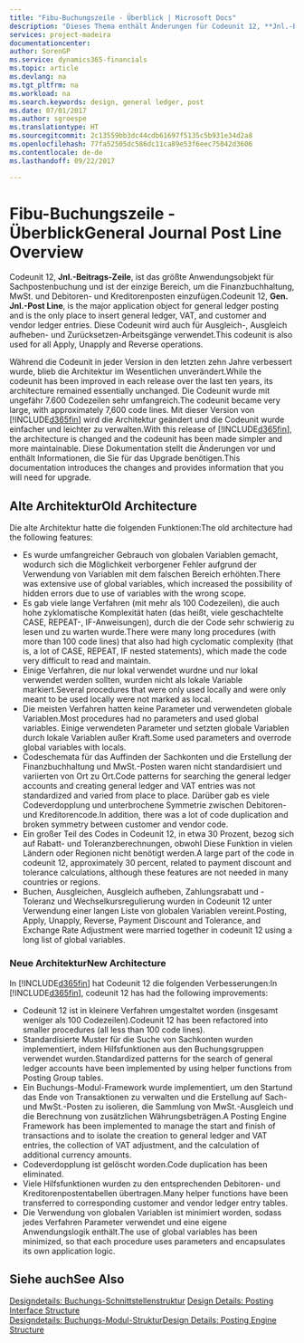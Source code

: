 ```yaml
---
title: "Fibu-Buchungszeile - Überblick | Microsoft Docs"
description: "Dieses Thema enthält Änderungen für Codeunit 12, **Jnl.-Beitrags-Zeile**, welche das größte Anwendungsobjekt für Sachpostenbuchung ist und der einzige Bereich, um in der Finanzbuchhaltung MwSt. und Debitoren- und Kreditorenposten einzufügen."
services: project-madeira
documentationcenter: 
author: SorenGP
ms.service: dynamics365-financials
ms.topic: article
ms.devlang: na
ms.tgt_pltfrm: na
ms.workload: na
ms.search.keywords: design, general ledger, post
ms.date: 07/01/2017
ms.author: sgroespe
ms.translationtype: HT
ms.sourcegitcommit: 2c13559bb3dc44cdb61697f5135c5b931e34d2a8
ms.openlocfilehash: 77fa52505dc586dc11ca89e53f6eec75042d3606
ms.contentlocale: de-de
ms.lasthandoff: 09/22/2017

---
```

# <a name="general-journal-post-line-overview"></a><span data-ttu-id="c4740-103">Fibu-Buchungszeile - Überblick</span><span class="sxs-lookup"><span data-stu-id="c4740-103">General Journal Post Line Overview</span></span>
<span data-ttu-id="c4740-104">Codeunit 12, **Jnl.-Beitrags-Zeile**, ist das größte Anwendungsobjekt für Sachpostenbuchung und ist der einzige Bereich, um die Finanzbuchhaltung, MwSt. und Debitoren- und Kreditorenposten einzufügen.</span><span class="sxs-lookup"><span data-stu-id="c4740-104">Codeunit 12, **Gen. Jnl.-Post Line**, is the major application object for general ledger posting and is the only place to insert general ledger, VAT, and customer and vendor ledger entries.</span></span> <span data-ttu-id="c4740-105">Diese Codeunit wird auch für Ausgleich-, Ausgleich aufheben- und Zurücksetzen-Arbeitsgänge verwendet.</span><span class="sxs-lookup"><span data-stu-id="c4740-105">This codeunit is also used for all Apply, Unapply and Reverse operations.</span></span>  
  
<span data-ttu-id="c4740-106">Während die Codeunit in jeder Version in den letzten zehn Jahre verbessert wurde, blieb die Architektur im Wesentlichen unverändert.</span><span class="sxs-lookup"><span data-stu-id="c4740-106">While the codeunit has been improved in each release over the last ten years, its architecture remained essentially unchanged.</span></span> <span data-ttu-id="c4740-107">Die Codeunit wurde mit ungefähr 7.600 Codezeilen sehr umfangreich.</span><span class="sxs-lookup"><span data-stu-id="c4740-107">The codeunit became very large, with approximately 7,600 code lines.</span></span> <span data-ttu-id="c4740-108">Mit dieser Version von [!INCLUDE[d365fin](includes/d365fin_md.md)] wird die Architektur geändert und die Codeunit wurde einfacher und leichter zu verwalten.</span><span class="sxs-lookup"><span data-stu-id="c4740-108">With this release of [!INCLUDE[d365fin](includes/d365fin_md.md)], the architecture is changed and the codeunit has been made simpler and more maintainable.</span></span> <span data-ttu-id="c4740-109">Diese Dokumentation stellt die Änderungen vor und enthält Informationen, die Sie für das Upgrade benötigen.</span><span class="sxs-lookup"><span data-stu-id="c4740-109">This documentation introduces the changes and provides information that you will need for upgrade.</span></span>  
  
## <a name="old-architecture"></a><span data-ttu-id="c4740-110">Alte Architektur</span><span class="sxs-lookup"><span data-stu-id="c4740-110">Old Architecture</span></span>  
<span data-ttu-id="c4740-111">Die alte Architektur hatte die folgenden Funktionen:</span><span class="sxs-lookup"><span data-stu-id="c4740-111">The old architecture had the following features:</span></span>  
  
* <span data-ttu-id="c4740-112">Es wurde umfangreicher Gebrauch von globalen Variablen gemacht, wodurch sich die Möglichkeit verborgener Fehler aufgrund der Verwendung von Variablen mit dem falschen Bereich erhöhten.</span><span class="sxs-lookup"><span data-stu-id="c4740-112">There was extensive use of global variables, which increased the possibility of hidden errors due to use of variables with the wrong scope.</span></span>  
* <span data-ttu-id="c4740-113">Es gab viele lange Verfahren (mit mehr als 100 Codezeilen), die auch hohe zyklomatische Komplexität haten (das heißt, viele geschachtelte CASE, REPEAT-, IF-Anweisungen), durch die der Code sehr schwierig zu lesen und zu warten wurde.</span><span class="sxs-lookup"><span data-stu-id="c4740-113">There were many long procedures (with more than 100 code lines) that also had high cyclomatic complexity (that is, a lot of CASE, REPEAT, IF nested statements), which made the code very difficult to read and maintain.</span></span>  
* <span data-ttu-id="c4740-114">Einige Verfahren, die nur lokal verwendet wurdne und nur lokal verwendet werden sollten, wurden nicht als lokale Variable markiert.</span><span class="sxs-lookup"><span data-stu-id="c4740-114">Several procedures that were only used locally and were only meant to be used locally were not marked as local.</span></span>  
* <span data-ttu-id="c4740-115">Die meisten Verfahren hatten keine Parameter und verwendeten globale Variablen.</span><span class="sxs-lookup"><span data-stu-id="c4740-115">Most procedures had no parameters and used global variables.</span></span> <span data-ttu-id="c4740-116">Einige verwendeten Parameter und setzten globale Variablen durch lokale Variablen außer Kraft.</span><span class="sxs-lookup"><span data-stu-id="c4740-116">Some used parameters and overrode global variables with locals.</span></span>  
* <span data-ttu-id="c4740-117">Codeschemata für das Auffinden der Sachkonten und die Erstellung der Finanzbuchhaltung und MwSt.-Posten waren nicht standardisiert und variierten von Ort zu Ort.</span><span class="sxs-lookup"><span data-stu-id="c4740-117">Code patterns for searching the general ledger accounts and creating general ledger and VAT entries was not standardized and varied from place to place.</span></span> <span data-ttu-id="c4740-118">Darüber gab es viele Codeverdopplung und unterbrochene Symmetrie zwischen Debitoren- und Kreditorencode.</span><span class="sxs-lookup"><span data-stu-id="c4740-118">In addition, there was a lot of code duplication and broken symmetry between customer and vendor code.</span></span>  
* <span data-ttu-id="c4740-119">Ein großer Teil des Codes in Codeunit 12, in etwa 30 Prozent, bezog sich auf Rabatt- und Toleranzberechnungen, obwohl Diese Funktion in vielen Ländern oder Regionen nicht benötigt werden.</span><span class="sxs-lookup"><span data-stu-id="c4740-119">A large part of the code in codeunit 12, approximately 30 percent, related to payment discount and tolerance calculations, although these features are not needed in many countries or regions.</span></span>  
* <span data-ttu-id="c4740-120">Buchen, Ausgleichen, Ausgleich aufheben, Zahlungsrabatt und -Toleranz und Wechselkursregulierung wurden in Codeunit 12 unter Verwendung einer langen Liste von globalen Variablen vereint.</span><span class="sxs-lookup"><span data-stu-id="c4740-120">Posting, Apply, Unapply, Reverse, Payment Discount and Tolerance, and Exchange Rate Adjustment were married together in codeunit 12 using a long list of global variables.</span></span>  
  
### <a name="new-architecture"></a><span data-ttu-id="c4740-121">Neue Architektur</span><span class="sxs-lookup"><span data-stu-id="c4740-121">New Architecture</span></span>  
<span data-ttu-id="c4740-122">In [!INCLUDE[d365fin](includes/d365fin_md.md)] hat Codeunit 12 die folgenden Verbesserungen:</span><span class="sxs-lookup"><span data-stu-id="c4740-122">In [!INCLUDE[d365fin](includes/d365fin_md.md)], codeunit 12 has had the following improvements:</span></span>  
  
* <span data-ttu-id="c4740-123">Codeunit 12 ist in kleinere Verfahren umgestaltet worden (insgesamt weniger als 100 Codezeilen).</span><span class="sxs-lookup"><span data-stu-id="c4740-123">Codeunit 12 has been refactored into smaller procedures (all less than 100 code lines).</span></span>  
* <span data-ttu-id="c4740-124">Standardisierte Muster für die Suche von Sachkonten wurden implementiert, indem Hilfsfunktionen aus den Buchungsgruppen verwendet wurden.</span><span class="sxs-lookup"><span data-stu-id="c4740-124">Standardized patterns for the search of general ledger accounts have been implemented by using helper functions from Posting Group tables.</span></span>  
* <span data-ttu-id="c4740-125">Ein Buchungs-Modul-Framework wurde implementiert, um den Startund das Ende von Transaktionen zu verwalten und die Erstellung auf Sach- und MwSt.-Posten zu isolieren, die Sammlung von MwSt.-Ausgleich und die Berechnung von zusätzlichen Währungsbeträgen.</span><span class="sxs-lookup"><span data-stu-id="c4740-125">A Posting Engine Framework has been implemented to manage the start and finish of transactions and to isolate the creation to general ledger and VAT entries, the collection of VAT adjustment, and the calculation of additional currency amounts.</span></span>  
* <span data-ttu-id="c4740-126">Codeverdopplung ist gelöscht worden.</span><span class="sxs-lookup"><span data-stu-id="c4740-126">Code duplication has been eliminated.</span></span>  
* <span data-ttu-id="c4740-127">Viele Hilfsfunktionen wurden zu den entsprechenden Debitoren- und Kreditorenpostentabellen übertragen.</span><span class="sxs-lookup"><span data-stu-id="c4740-127">Many helper functions have been transferred to corresponding customer and vendor ledger entry tables.</span></span>  
* <span data-ttu-id="c4740-128">Die Verwendung von globalen Variablen ist minimiert worden, sodass jedes Verfahren Parameter verwendet und eine eigene Anwendungslogik enthält.</span><span class="sxs-lookup"><span data-stu-id="c4740-128">The use of global variables has been minimized, so that each procedure uses parameters and encapsulates its own application logic.</span></span>  
  
## <a name="see-also"></a><span data-ttu-id="c4740-129">Siehe auch</span><span class="sxs-lookup"><span data-stu-id="c4740-129">See Also</span></span>  
<span data-ttu-id="c4740-130">[Designdetails: Buchungs-Schnittstellenstruktur](design-details-posting-interface-structure.md) </span><span class="sxs-lookup"><span data-stu-id="c4740-130">[Design Details: Posting Interface Structure](design-details-posting-interface-structure.md) </span></span>  
[<span data-ttu-id="c4740-131">Designdetails: Buchungs-Modul-Struktur</span><span class="sxs-lookup"><span data-stu-id="c4740-131">Design Details: Posting Engine Structure</span></span>](design-details-posting-engine-structure.md)

